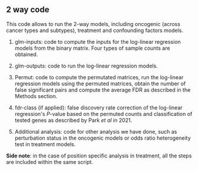 ## 2 way code

This code allows to run the 2-way models, including oncogenic (across cancer types and subtypes), treatment and confounding factors models.

1. glm-inputs: code to compute the inputs for the log-linear regression models from the binary matrix. Four types of sample counts are obtained.

2. glm-outputs: code to run the log-linear regression models.

3. Permut: code to compute the permutated matrices, run the log-linear regression models using the permuted matrices, obtain the number of false significant pairs and compute the average FDR as described in the Methods section.

4. fdr-class (if applied): false discovery rate correction of the log-linear regression's *P*-value based on the permuted counts and classification of tested genes as described by Park *et al* in 2021.

5. Additional analysis: code for other analysis we have done, such as perturbation status in the oncogenic models or odds ratio heterogeneity test in treatment models.

**Side note**: in the case of position specific analysis in treatment, all the steps are included within the same script.